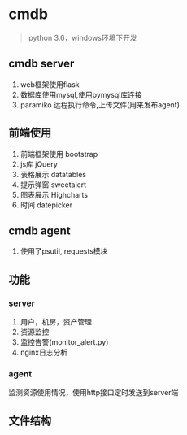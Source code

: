 # cmdb
> python 3.6，windows环境下开发

## cmdb server
1. web框架使用flask
2. 数据库使用mysql,使用pymysql库连接
4. paramiko 远程执行命令,上传文件(用来发布agent)

## 前端使用
1. 前端框架使用 bootstrap
2. js库 jQuery
3. 表格展示 datatables
4. 提示弹窗 sweetalert
5. 图表展示 Highcharts 
6. 时间 datepicker

## cmdb agent
1. 使用了psutil, requests模块

## 功能
### server
1. 用户，机房，资产管理
2. 资源监控
3. 监控告警(monitor_alert.py)
4. nginx日志分析

### agent
<p>监测资源使用情况，使用http接口定时发送到server端</p>

## 文件结构

